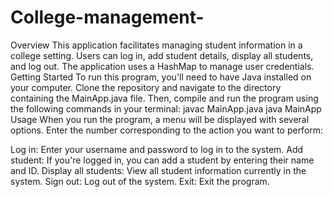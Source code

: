 # College-management-
Overview
This application facilitates managing student information in a college setting.
Users can log in, add student details, display all students, and log out.
The application uses a HashMap to manage user credentials.
Getting Started
To run this program, you'll need to have Java installed on your computer. Clone the repository and navigate to the directory containing the MainApp.java file. Then, compile and run the program using the following commands in your terminal:
javac MainApp.java
java MainApp
Usage
When you run the program, a menu will be displayed with several options. Enter the number corresponding to the action you want to perform:

Log in: Enter your username and password to log in to the system.
Add student: If you're logged in, you can add a student by entering their name and ID.
Display all students: View all student information currently in the system.
Sign out: Log out of the system.
Exit: Exit the program.
